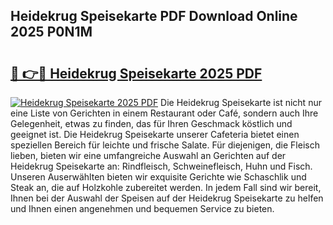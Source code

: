 ## Heidekrug Speisekarte PDF Download Online 2025 P0N1M

# <h2><a href="http://gc882b9.nevu.top/?p=Heidekrug+Speisekarte">🔗 👉🔴 Heidekrug Speisekarte 2025 PDF</a></h2>

[![Heidekrug Speisekarte 2025 PDF](https://i.imgur.com/dBaPXMq.png)](http://gc882b9.nevu.top/?p=Heidekrug+Speisekarte)
Die Heidekrug Speisekarte ist nicht nur eine Liste von Gerichten in einem Restaurant oder Café, sondern auch Ihre Gelegenheit, etwas zu finden, das für Ihren Geschmack köstlich und geeignet ist. Die Heidekrug Speisekarte unserer Cafeteria bietet einen speziellen Bereich für leichte und frische Salate. Für diejenigen, die Fleisch lieben, bieten wir eine umfangreiche Auswahl an Gerichten auf der Heidekrug Speisekarte an: Rindfleisch, Schweinefleisch, Huhn und Fisch. Unseren Auserwählten bieten wir exquisite Gerichte wie Schaschlik und Steak an, die auf Holzkohle zubereitet werden. In jedem Fall sind wir bereit, Ihnen bei der Auswahl der Speisen auf der Heidekrug Speisekarte zu helfen und Ihnen einen angenehmen und bequemen Service zu bieten.
